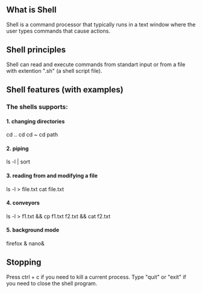 ## What is Shell
Shell is a command processor that typically runs in a text window where the user types commands that cause actions.
## Shell principles
Shell can read and execute commands from standart input or from a file with extention ".sh" (a shell script file).
## Shell features (with examples)
### The shells supports:
#### 1. changing directories
cd ..
cd
cd ~
cd path
#### 2. piping
ls -l | sort
#### 3. reading from and modifying a file
ls -l > file.txt
cat file.txt
#### 4. conveyors
ls -l > f1.txt && cp f1.txt f2.txt && cat f2.txt
#### 5. background mode
firefox &
nano&
## Stopping
Press ctrl + c if you need to kill a current process.
Type "quit" or "exit" if you need to close the shell program.
